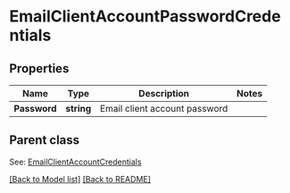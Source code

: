 # EmailClientAccountPasswordCredentials
## Properties
Name | Type | Description | Notes
------------ | ------------- | ------------- | -------------
**Password** | **string** | Email client account password              | 

## Parent class

See: [EmailClientAccountCredentials](EmailClientAccountCredentials.md)

[[Back to Model list]](Models.md) [[Back to README]](README.md)

